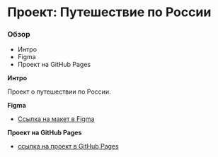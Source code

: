 # Проект: Путешествие по России

### Обзор
* Интро
* Figma
* Проект на GitHub Pages

**Интро**

Проект о путешествии по России.

**Figma**

* [Ссылка на макет в Figma](https://www.figma.com/file/5S2WSbEFL6awjVWJ0NWL8Q/Sprint-3_-Russia-_-desktop-mobile?node-id=28503%3A0)

**Проект на GitHub Pages**

* [ссылка на проект в GitHub Pages]()